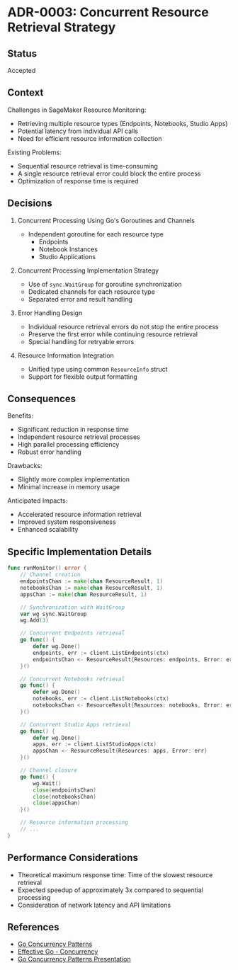 # ADR-0003: Concurrent Resource Retrieval Strategy

## Status

Accepted

## Context

Challenges in SageMaker Resource Monitoring:
- Retrieving multiple resource types (Endpoints, Notebooks, Studio Apps)
- Potential latency from individual API calls
- Need for efficient resource information collection

Existing Problems:
- Sequential resource retrieval is time-consuming
- A single resource retrieval error could block the entire process
- Optimization of response time is required

## Decisions

1. Concurrent Processing Using Go's Goroutines and Channels
   - Independent goroutine for each resource type
     - Endpoints
     - Notebook Instances
     - Studio Applications

2. Concurrent Processing Implementation Strategy
   - Use of `sync.WaitGroup` for goroutine synchronization
   - Dedicated channels for each resource type
   - Separated error and result handling

3. Error Handling Design
   - Individual resource retrieval errors do not stop the entire process
   - Preserve the first error while continuing resource retrieval
   - Special handling for retryable errors

4. Resource Information Integration
   - Unified type using common `ResourceInfo` struct
   - Support for flexible output formatting

## Consequences

Benefits:
- Significant reduction in response time
- Independent resource retrieval processes
- High parallel processing efficiency
- Robust error handling

Drawbacks:
- Slightly more complex implementation
- Minimal increase in memory usage

Anticipated Impacts:
- Accelerated resource information retrieval
- Improved system responsiveness
- Enhanced scalability

## Specific Implementation Details

```go
func runMonitor() error {
    // Channel creation
    endpointsChan := make(chan ResourceResult, 1)
    notebooksChan := make(chan ResourceResult, 1)
    appsChan := make(chan ResourceResult, 1)

    // Synchronization with WaitGroup
    var wg sync.WaitGroup
    wg.Add(3)

    // Concurrent Endpoints retrieval
    go func() {
        defer wg.Done()
        endpoints, err := client.ListEndpoints(ctx)
        endpointsChan <- ResourceResult{Resources: endpoints, Error: err}
    }()

    // Concurrent Notebooks retrieval
    go func() {
        defer wg.Done()
        notebooks, err := client.ListNotebooks(ctx)
        notebooksChan <- ResourceResult{Resources: notebooks, Error: err}
    }()

    // Concurrent Studio Apps retrieval
    go func() {
        defer wg.Done()
        apps, err := client.ListStudioApps(ctx)
        appsChan <- ResourceResult{Resources: apps, Error: err}
    }()

    // Channel closure
    go func() {
        wg.Wait()
        close(endpointsChan)
        close(notebooksChan)
        close(appsChan)
    }()

    // Resource information processing
    // ...
}
```

## Performance Considerations

- Theoretical maximum response time: Time of the slowest resource retrieval
- Expected speedup of approximately 3x compared to sequential processing
- Consideration of network latency and API limitations

## References

- [Go Concurrency Patterns](https://go.dev/blog/pipelines)
- [Effective Go - Concurrency](https://go.dev/doc/effective_go#concurrency)
- [Go Concurrency Patterns Presentation](https://talks.golang.org/2012/concurrency.slide)
